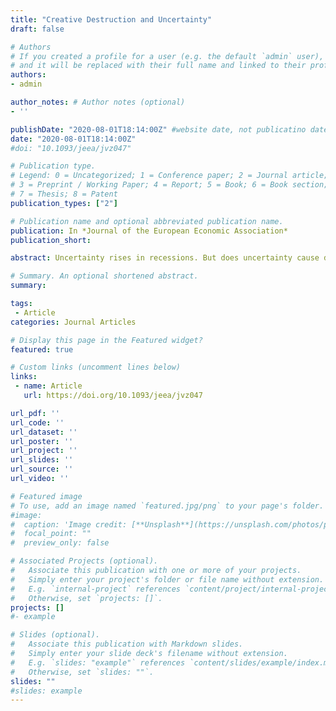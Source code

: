 ```yaml
---
title: "Creative Destruction and Uncertainty"
draft: false

# Authors
# If you created a profile for a user (e.g. the default `admin` user), write the username (folder name) here
# and it will be replaced with their full name and linked to their profile.
authors:
- admin

author_notes: # Author notes (optional)
- ''

publishDate: "2020-08-01T18:14:00Z" #website date, not publicatino date
date: "2020-08-01T18:14:00Z"
#doi: "10.1093/jeea/jvz047"

# Publication type.
# Legend: 0 = Uncategorized; 1 = Conference paper; 2 = Journal article;
# 3 = Preprint / Working Paper; 4 = Report; 5 = Book; 6 = Book section;
# 7 = Thesis; 8 = Patent
publication_types: ["2"]

# Publication name and optional abbreviated publication name.
publication: In *Journal of the European Economic Association*
publication_short:

abstract: Uncertainty rises in recessions. But does uncertainty cause downturns or vice versa? This paper argues that counter-cyclical uncertainty fluctuations are a by-product of technology growth. In a firm dynamics model with endogenous technology adoption, faster technology growth widens the dispersion of firm-level productivity shocks, a benchmark uncertainty measure. Moreover, faster technology growth spurs a creative destruction process, generates a temporary downturn, and renders uncertainty counter-cyclical. Estimates from structural vector autoregressions (VARs) on U.S. data confirm the model’s predictions. On average, 1/4 of the cyclical variation in uncertainty is driven by technology shocks. This fraction rises to 2/3 around the “dot-com” bubble.

# Summary. An optional shortened abstract.
summary:

tags:
 - Article
categories: Journal Articles

# Display this page in the Featured widget?
featured: true

# Custom links (uncomment lines below)
links:
 - name: Article
   url: https://doi.org/10.1093/jeea/jvz047

url_pdf: ''
url_code: ''
url_dataset: ''
url_poster: ''
url_project: ''
url_slides: ''
url_source: ''
url_video: ''

# Featured image
# To use, add an image named `featured.jpg/png` to your page's folder.
#image:
#  caption: 'Image credit: [**Unsplash**](https://unsplash.com/photos/pLCdAaMFLTE)'
#  focal_point: ""
#  preview_only: false

# Associated Projects (optional).
#   Associate this publication with one or more of your projects.
#   Simply enter your project's folder or file name without extension.
#   E.g. `internal-project` references `content/project/internal-project/index.md`.
#   Otherwise, set `projects: []`.
projects: []
#- example

# Slides (optional).
#   Associate this publication with Markdown slides.
#   Simply enter your slide deck's filename without extension.
#   E.g. `slides: "example"` references `content/slides/example/index.md`.
#   Otherwise, set `slides: ""`.
slides: ""
#slides: example
---
```


